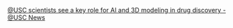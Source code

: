 [@USC scientists see a key role for AI and 3D modeling in drug discovery - @USC News](https://qi.tc/qi/112971)